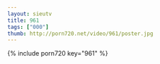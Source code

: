 ```yaml
--- 
layout: sieutv
title: 961
tags: ["000"]
thumb: http://porn720.net/video/961/poster.jpg
---
```

{% include porn720 key="961" %} 
